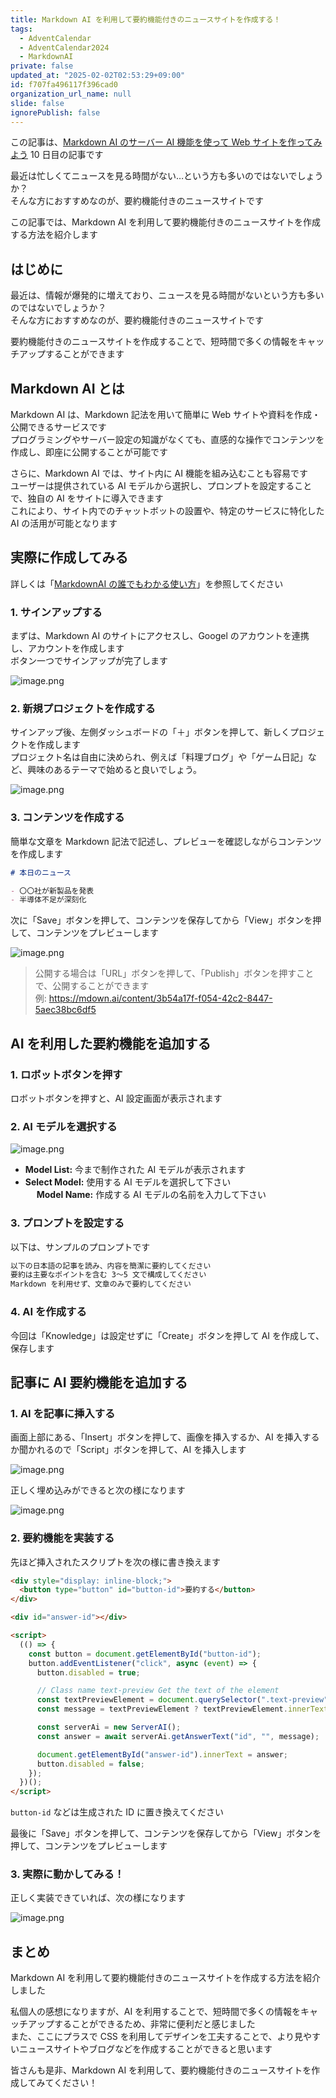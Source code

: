 ```yaml
---
title: Markdown AI を利用して要約機能付きのニュースサイトを作成する！
tags:
  - AdventCalendar
  - AdventCalendar2024
  - MarkdownAI
private: false
updated_at: "2025-02-02T02:53:29+09:00"
id: f707fa496117f396cad0
organization_url_name: null
slide: false
ignorePublish: false
---
```


この記事は、[Markdown AI のサーバー AI 機能を使って Web サイトを作ってみよう](https://qiita.com/advent-calendar/2024/markdownai) 10 日目の記事です

最近は忙しくてニュースを見る時間がない…という方も多いのではないでしょうか？  
そんな方におすすめなのが、要約機能付きのニュースサイトです

この記事では、Markdown AI を利用して要約機能付きのニュースサイトを作成する方法を紹介します

## はじめに

最近は、情報が爆発的に増えており、ニュースを見る時間がないという方も多いのではないでしょうか？  
そんな方におすすめなのが、要約機能付きのニュースサイトです

要約機能付きのニュースサイトを作成することで、短時間で多くの情報をキャッチアップすることができます

## Markdown AI とは

Markdown AI は、Markdown 記法を用いて簡単に Web サイトや資料を作成・公開できるサービスです  
プログラミングやサーバー設定の知識がなくても、直感的な操作でコンテンツを作成し、即座に公開することが可能です

さらに、Markdown AI では、サイト内に AI 機能を組み込むことも容易です  
ユーザーは提供されている AI モデルから選択し、プロンプトを設定することで、独自の AI をサイトに導入できます  
これにより、サイト内でのチャットボットの設置や、特定のサービスに特化した AI の活用が可能となります

## 実際に作成してみる

詳しくは「[MarkdownAI の誰でもわかる使い方](https://qiita.com/mdown_ai_jpn/items/d3e281565c876a0bd64f)」を参照してください

### 1. サインアップする

まずは、Markdown AI のサイトにアクセスし、Googel のアカウントを連携し、アカウントを作成します  
ボタン一つでサインアップが完了します

![image.png](https://qiita-image-store.s3.ap-northeast-1.amazonaws.com/0/3480180/ac6d8b98-11b0-3738-6492-d9bd71610780.png)

### 2. 新規プロジェクトを作成する

サインアップ後、左側ダッシュボードの「＋」ボタンを押して、新しくプロジェクトを作成します  
プロジェクト名は自由に決められ、例えば「料理ブログ」や「ゲーム日記」など、興味のあるテーマで始めると良いでしょう。

![image.png](https://qiita-image-store.s3.ap-northeast-1.amazonaws.com/0/3480180/64f3ec60-deda-7666-095e-62fd351e3bc4.png)

### 3. コンテンツを作成する

簡単な文章を Markdown 記法で記述し、プレビューを確認しながらコンテンツを作成します

```markdown
# 本日のニュース

- 〇〇社が新製品を発表
- 半導体不足が深刻化
```

次に「Save」ボタンを押して、コンテンツを保存してから「View」ボタンを押して、コンテンツをプレビューします

![image.png](https://qiita-image-store.s3.ap-northeast-1.amazonaws.com/0/3480180/3601f742-69d5-773c-56a6-7a1067b7b76b.png)

> 公開する場合は「URL」ボタンを押して、「Publish」ボタンを押すことで、公開することができます  
> 例: https://mdown.ai/content/3b54a17f-f054-42c2-8447-5aec38bc6df5

## AI を利用した要約機能を追加する

### 1. ロボットボタンを押す

ロボットボタンを押すと、AI 設定画面が表示されます

### 2. AI モデルを選択する

![image.png](https://qiita-image-store.s3.ap-northeast-1.amazonaws.com/0/3480180/db845533-aec7-0ccb-aa53-8a88602e8d00.png)

- **Model List:** 今まで制作された AI モデルが表示されます
- **Select Model:** 使用する AI モデルを選択して下さい  
  　 **Model Name:** 作成する AI モデルの名前を入力して下さい

### 3. プロンプトを設定する

以下は、サンプルのプロンプトです

```markdown
以下の日本語の記事を読み、内容を簡潔に要約してください
要約は主要なポイントを含む 3〜5 文で構成してください
Markdown を利用せず、文章のみで要約してください
```

### 4. AI を作成する

今回は「Knowledge」は設定せずに「Create」ボタンを押して AI を作成して、保存します

## 記事に AI 要約機能を追加する

### 1. AI を記事に挿入する

画面上部にある、「Insert」ボタンを押して、画像を挿入するか、AI を挿入するか聞かれるので「Script」ボタンを押して、AI を挿入します

![image.png](https://qiita-image-store.s3.ap-northeast-1.amazonaws.com/0/3480180/d38a4c88-f7e4-60bb-2018-4d798a350d3c.png)

正しく埋め込みができると次の様になります

![image.png](https://qiita-image-store.s3.ap-northeast-1.amazonaws.com/0/3480180/32ced5dc-778f-2fec-b28a-f5e67fd1c6ff.png)

### 2. 要約機能を実装する

先ほど挿入されたスクリプトを次の様に書き換えます

```html
<div style="display: inline-block;">
  <button type="button" id="button-id">要約する</button>
</div>

<div id="answer-id"></div>

<script>
  (() => {
    const button = document.getElementById("button-id");
    button.addEventListener("click", async (event) => {
      button.disabled = true;

      // Class name text-preview Get the text of the element
      const textPreviewElement = document.querySelector(".text-preview");
      const message = textPreviewElement ? textPreviewElement.innerText : "";

      const serverAi = new ServerAI();
      const answer = await serverAi.getAnswerText("id", "", message);

      document.getElementById("answer-id").innerText = answer;
      button.disabled = false;
    });
  })();
</script>
```

`button-id` などは生成された ID に置き換えてください

最後に「Save」ボタンを押して、コンテンツを保存してから「View」ボタンを押して、コンテンツをプレビューします

### 3. 実際に動かしてみる！

正しく実装できていれば、次の様になります

![image.png](https://qiita-image-store.s3.ap-northeast-1.amazonaws.com/0/3480180/48fd1653-2df1-274d-724b-6d6259a8bd0a.png)

## まとめ

Markdown AI を利用して要約機能付きのニュースサイトを作成する方法を紹介しました

私個人の感想になりますが、AI を利用することで、短時間で多くの情報をキャッチアップすることができるため、非常に便利だと感じました  
また、ここにプラスで CSS を利用してデザインを工夫することで、より見やすいニュースサイトやブログなどを作成することができると思います

皆さんも是非、Markdown AI を利用して、要約機能付きのニュースサイトを作成してみてください！
